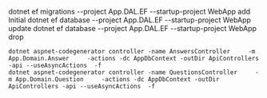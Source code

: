 dotnet ef migrations --project App.DAL.EF --startup-project WebApp add Initial
dotnet ef database --project App.DAL.EF --startup-project WebApp update
dotnet ef database --project App.DAL.EF --startup-project WebApp drop

~~~
dotnet aspnet-codegenerator controller -name AnswersController     -m App.Domain.Answer     -actions -dc AppDbContext -outDir ApiControllers -api --useAsyncActions  -f
dotnet aspnet-codegenerator controller -name QuestionsController     -m App.Domain.Question     -actions -dc AppDbContext -outDir ApiControllers -api --useAsyncActions  -f
~~~
